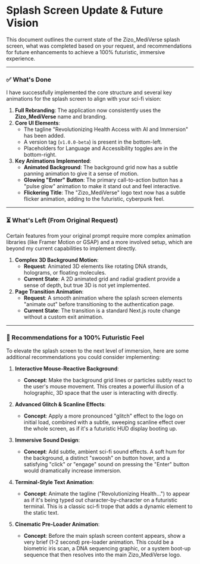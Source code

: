 # Splash Screen Update & Future Vision

This document outlines the current state of the Zizo_MediVerse splash screen, what was completed based on your request, and recommendations for future enhancements to achieve a 100% futuristic, immersive experience.

---

### ✅ What's Done

I have successfully implemented the core structure and several key animations for the splash screen to align with your sci-fi vision:

1.  **Full Rebranding**: The application now consistently uses the **Zizo_MediVerse** name and branding.
2.  **Core UI Elements**:
    *   The tagline "Revolutionizing Health Access with AI and Immersion" has been added.
    *   A version tag (`v1.0.0-beta`) is present in the bottom-left.
    *   Placeholders for Language and Accessibility toggles are in the bottom-right.
3.  **Key Animations Implemented**:
    *   **Animated Background**: The background grid now has a subtle panning animation to give it a sense of motion.
    *   **Glowing "Enter" Button**: The primary call-to-action button has a "pulse glow" animation to make it stand out and feel interactive.
    *   **Flickering Title**: The "Zizo_MediVerse" logo text now has a subtle flicker animation, adding to the futuristic, cyberpunk feel.

---

### ⏳ What's Left (From Original Request)

Certain features from your original prompt require more complex animation libraries (like Framer Motion or GSAP) and a more involved setup, which are beyond my current capabilities to implement directly.

1.  **Complex 3D Background Motion**:
    *   **Request**: Animated 3D elements like rotating DNA strands, holograms, or floating molecules.
    *   **Current State**: A 2D animated grid and radial gradient provide a sense of depth, but true 3D is not yet implemented.
2.  **Page Transition Animation**:
    *   **Request**: A smooth animation where the splash screen elements "animate out" before transitioning to the authentication page.
    *   **Current State**: The transition is a standard Next.js route change without a custom exit animation.

---

### 🚀 Recommendations for a 100% Futuristic Feel

To elevate the splash screen to the next level of immersion, here are some additional recommendations you could consider implementing:

1.  **Interactive Mouse-Reactive Background**:
    *   **Concept**: Make the background grid lines or particles subtly react to the user's mouse movement. This creates a powerful illusion of a holographic, 3D space that the user is interacting with directly.

2.  **Advanced Glitch & Scanline Effects**:
    *   **Concept**: Apply a more pronounced "glitch" effect to the logo on initial load, combined with a subtle, sweeping scanline effect over the whole screen, as if it's a futuristic HUD display booting up.

3.  **Immersive Sound Design**:
    *   **Concept**: Add subtle, ambient sci-fi sound effects. A soft hum for the background, a distinct "swoosh" on button hover, and a satisfying "click" or "engage" sound on pressing the "Enter" button would dramatically increase immersion.

4.  **Terminal-Style Text Animation**:
    *   **Concept**: Animate the tagline ("Revolutionizing Health...") to appear as if it's being typed out character-by-character on a futuristic terminal. This is a classic sci-fi trope that adds a dynamic element to the static text.

5.  **Cinematic Pre-Loader Animation**:
    *   **Concept**: Before the main splash screen content appears, show a very brief (1-2 second) pre-loader animation. This could be a biometric iris scan, a DNA sequencing graphic, or a system boot-up sequence that then resolves into the main Zizo_MediVerse logo.
